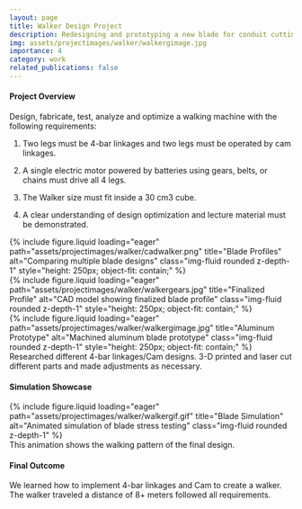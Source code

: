 ```yaml
---
layout: page
title: Walker Design Project
description: Redesigning and prototyping a new blade for conduit cutting in collaboration with Atkore.
img: assets/projectimages/walker/walkergimage.jpg
importance: 4
category: work
related_publications: false
---
```

<!-- 🧭 Project Overview -->
<h4 class="text-center mt-5">Project Overview</h4>
<div class="text-center my-4">
Design, fabricate, test, analyze and optimize a walking machine with the following requirements:

1. Two legs must be 4-bar linkages and two legs must be operated by cam linkages.

2. A single electric motor powered by batteries using gears, belts, or chains must drive all 4 legs.

3. The Walker size must fit inside a 30 cm3 cube.
​
4. A clear understanding of design optimization and lecture material must be demonstrated. 
</div>

<div class="row">
  <div class="col-sm mt-3 mt-md-0">
    {% include figure.liquid loading="eager" path="assets/projectimages/walker/cadwalker.png" title="Blade Profiles" alt="Comparing multiple blade designs" class="img-fluid rounded z-depth-1" style="height: 250px; object-fit: contain;" %}
  </div>
  <div class="col-sm mt-3 mt-md-0">
    {% include figure.liquid loading="eager" path="assets/projectimages/walker/walkergears.jpg" title="Finalized Profile" alt="CAD model showing finalized blade profile" class="img-fluid rounded z-depth-1" style="height: 250px; object-fit: contain;" %}
  </div>
  <div class="col-sm mt-3 mt-md-0">
    {% include figure.liquid loading="eager" path="assets/projectimages/walker/walkergimage.jpg" title="Aluminum Prototype" alt="Machined aluminum blade prototype" class="img-fluid rounded z-depth-1" style="height: 250px; object-fit: contain;" %}
  </div>
</div>

<div class="caption">
  Researched different 4-bar linkages/Cam designs. 3-D printed and laser cut different parts and made adjustments as necessary.
</div>

<!-- 🖼️ Simulation Showcase -->
<h4 class="text-center mt-5">Simulation Showcase</h4>
<div class="row justify-content-center">
  <div class="col-sm-auto mt-3 mt-md-0">
    {% include figure.liquid loading="eager" path="assets/projectimages/walker/walkergif.gif" title="Blade Simulation" alt="Animated simulation of blade stress testing" class="img-fluid rounded z-depth-1" %}
  </div>
</div>
<div class="caption">
This animation shows the walking pattern of the final design.
</div>

<!-- 🔧 Final Outcome -->
<h4 class="text-center mt-5">Final Outcome</h4>
<div class="text-center my-4">
  We learned how to implement 4-bar linkages and Cam to create a walker. The walker traveled a distance of 8+ meters followed all requirements.
</div>
